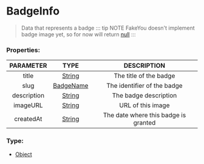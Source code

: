 # BadgeInfo
> Data that represents a badge
::: tip NOTE
FakeYou doesn't implement badge image yet, so for now will return [null](https://developer.mozilla.org/en-US/docs/Web/JavaScript/Reference/Global_Objects/null)
:::
### Properties:
| PARAMETER  | TYPE                                     | DESCRIPTION            |
|:----------:|:----------------------------------------:|:----------------------:|
| title    | [String](https://developer.mozilla.org/en-US/docs/Web/JavaScript/Reference/Global_Objects/String) | The title of the badge |
| slug    | [BadgeName](./badgename.md) | The identifier of the badge | 
| description    | [String](https://developer.mozilla.org/en-US/docs/Web/JavaScript/Reference/Global_Objects/String) | The badge description |
| imageURL    | [String](https://developer.mozilla.org/en-US/docs/Web/JavaScript/Reference/Global_Objects/String) | URL of this image |
| createdAt    | [String](https://developer.mozilla.org/en-US/docs/Web/JavaScript/Reference/Global_Objects/String) | The date where this badge is granted |

### Type:
- [Object](https://developer.mozilla.org/en-US/docs/Web/JavaScript/Reference/Global_Objects/Object)
